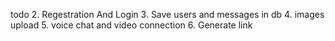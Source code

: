 todo
2. Regestration And Login
3. Save users and messages in db
4. images upload 
5. voice chat and video connection
6. Generate link
